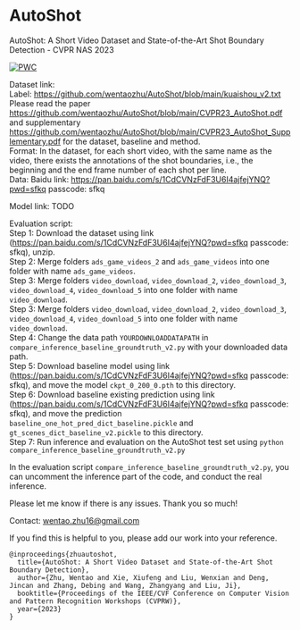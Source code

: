 # AutoShot
AutoShot: A Short Video Dataset and State-of-the-Art Shot Boundary Detection - CVPR NAS 2023

[![PWC](https://img.shields.io/endpoint.svg?url=https://paperswithcode.com/badge/autoshot-a-short-video-dataset-and-state-of/camera-shot-boundary-detection-on-clipshots)](https://paperswithcode.com/sota/camera-shot-boundary-detection-on-clipshots?p=autoshot-a-short-video-dataset-and-state-of)

Dataset link:<br>
Label: https://github.com/wentaozhu/AutoShot/blob/main/kuaishou_v2.txt <br>
Please read the paper https://github.com/wentaozhu/AutoShot/blob/main/CVPR23_AutoShot.pdf and supplementary https://github.com/wentaozhu/AutoShot/blob/main/CVPR23_AutoShot_Supplementary.pdf for the dataset, baseline and method. <br>
Format: In the dataset, for each short video, with the same name as the video, there exists the annotations of the shot boundaries, i.e., the beginning and the end frame number of each shot per line. <br>
Data: Baidu link: https://pan.baidu.com/s/1CdCVNzFdF3U6I4ajfejYNQ?pwd=sfkq passcode: sfkq <br>



Model link: TODO

Evaluation script:<br>
Step 1: Download the dataset using link (https://pan.baidu.com/s/1CdCVNzFdF3U6I4ajfejYNQ?pwd=sfkq passcode: sfkq), unzip. <br>
Step 2: Merge folders `ads_game_videos_2` and `ads_game_videos` into one folder with name `ads_game_videos`. <br>
Step 3: Merge folders `video_download`, `video_download_2`, `video_download_3`, `video_download_4`, `video_download_5` into one folder with name `video_download`. <br>
Step 3: Merge folders `video_download`, `video_download_2`, `video_download_3`, `video_download_4`, `video_download_5` into one folder with name `video_download`. <br>
Step 4: Change the data path `YOURDOWNLOADDATAPATH` in `compare_inference_baseline_groundtruth_v2.py` with your downloaded data path. <br>
Step 5: Download baseline model using link (https://pan.baidu.com/s/1CdCVNzFdF3U6I4ajfejYNQ?pwd=sfkq passcode: sfkq), and move the model `ckpt_0_200_0.pth` to this directory. <br>
Step 6: Download baseline existing prediction using link (https://pan.baidu.com/s/1CdCVNzFdF3U6I4ajfejYNQ?pwd=sfkq passcode: sfkq), and move the prediction `baseline_one_hot_pred_dict_baseline.pickle` and `gt_scenes_dict_baseline_v2.pickle` to this directory. <br>
Step 7: Run inference and evaluation on the AutoShot test set using `python compare_inference_baseline_groundtruth_v2.py` <br>

In the evaluation script `compare_inference_baseline_groundtruth_v2.py`, you can uncomment the inference part of the code, and conduct the real inference.

Please let me know if there is any issues. Thank you so much!

Contact: wentao.zhu16@gmail.com

If you find this is helpful to you, please add our work into your reference.

<pre><code>@inproceedings{zhuautoshot,
  title={AutoShot: A Short Video Dataset and State-of-the-Art Shot Boundary Detection},
  author={Zhu, Wentao and Xie, Xiufeng and Liu, Wenxian and Deng, Jincan and Zhang, Debing and Wang, Zhangyang and Liu, Ji},
  booktitle={Proceedings of the IEEE/CVF Conference on Computer Vision and Pattern Recognition Workshops (CVPRW)},
  year={2023}
}</code></pre>
